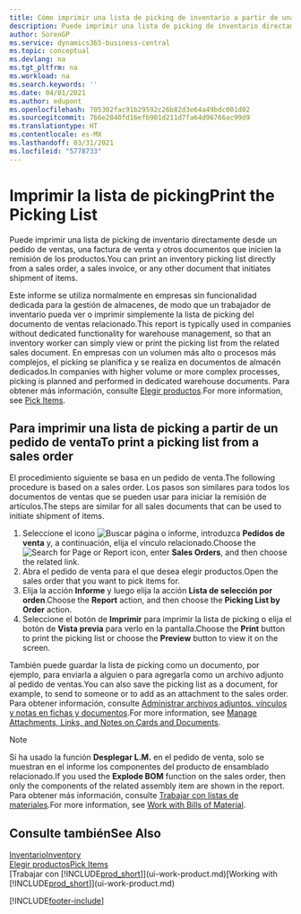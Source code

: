 ```yaml
---
title: Cómo imprimir una lista de picking de inventario a partir de una orden de venta
description: Puede imprimir una lista de picking de inventario directamente desde una orden de venta, ventas, factura y otros documentos de venta de salida.
author: SorenGP
ms.service: dynamics365-business-central
ms.topic: conceptual
ms.devlang: na
ms.tgt_pltfrm: na
ms.workload: na
ms.search.keywords: ''
ms.date: 04/01/2021
ms.author: edupont
ms.openlocfilehash: 705302fac91b29592c26b82d3e64a49bdc001d02
ms.sourcegitcommit: 766e2840fd16efb901d211d7fa64d96766ac99d9
ms.translationtype: HT
ms.contentlocale: es-MX
ms.lasthandoff: 03/31/2021
ms.locfileid: "5778733"
---
```

# <a name="print-the-picking-list"></a><span data-ttu-id="66c6d-103">Imprimir la lista de picking</span><span class="sxs-lookup"><span data-stu-id="66c6d-103">Print the Picking List</span></span>
<span data-ttu-id="66c6d-104">Puede imprimir una lista de picking de inventario directamente desde un pedido de ventas, una factura de venta y otros documentos que inicien la remisión de los productos.</span><span class="sxs-lookup"><span data-stu-id="66c6d-104">You can print an inventory picking list directly from a sales order, a sales invoice, or any other document that initiates shipment of items.</span></span>

<span data-ttu-id="66c6d-105">Este informe se utiliza normalmente en empresas sin funcionalidad dedicada para la gestión de almacenes, de modo que un trabajador de inventario pueda ver o imprimir simplemente la lista de picking del documento de ventas relacionado.</span><span class="sxs-lookup"><span data-stu-id="66c6d-105">This report is typically used in companies without dedicated functionality for warehouse management, so that an inventory worker can simply view or print the picking list from the related sales document.</span></span> <span data-ttu-id="66c6d-106">En empresas con un volumen más alto o procesos más complejos, el picking se planifica y se realiza en documentos de almacén dedicados.</span><span class="sxs-lookup"><span data-stu-id="66c6d-106">In companies with higher volume or more complex processes, picking is planned and performed in dedicated warehouse documents.</span></span> <span data-ttu-id="66c6d-107">Para obtener más información, consulte [Elegir productos](warehouse-pick-items.md).</span><span class="sxs-lookup"><span data-stu-id="66c6d-107">For more information, see [Pick Items](warehouse-pick-items.md).</span></span>

## <a name="to-print-a-picking-list-from-a-sales-order"></a><span data-ttu-id="66c6d-108">Para imprimir una lista de picking a partir de un pedido de venta</span><span class="sxs-lookup"><span data-stu-id="66c6d-108">To print a picking list from a sales order</span></span>  
<span data-ttu-id="66c6d-109">El procedimiento siguiente se basa en un pedido de venta.</span><span class="sxs-lookup"><span data-stu-id="66c6d-109">The following procedure is based on a sales order.</span></span> <span data-ttu-id="66c6d-110">Los pasos son similares para todos los documentos de ventas que se pueden usar para iniciar la remisión de artículos.</span><span class="sxs-lookup"><span data-stu-id="66c6d-110">The steps are similar for all sales documents that can be used to initiate shipment of items.</span></span>

1. <span data-ttu-id="66c6d-111">Seleccione el icono ![Buscar página o informe](media/ui-search/search_small.png "Icono de Buscar por página o informe"), introduzca **Pedidos de venta** y, a continuación, elija el vínculo relacionado.</span><span class="sxs-lookup"><span data-stu-id="66c6d-111">Choose the ![Search for Page or Report](media/ui-search/search_small.png "Search for Page or Report icon") icon, enter **Sales Orders**, and then choose the related link.</span></span>  
2. <span data-ttu-id="66c6d-112">Abra el pedido de venta para el que desea elegir productos.</span><span class="sxs-lookup"><span data-stu-id="66c6d-112">Open the sales order that you want to pick items for.</span></span>  
3. <span data-ttu-id="66c6d-113">Elija la acción **Informe** y luego elija la acción **Lista de selección por orden**.</span><span class="sxs-lookup"><span data-stu-id="66c6d-113">Choose the **Report** action, and then choose the **Picking List by Order** action.</span></span>  
4. <span data-ttu-id="66c6d-114">Seleccione el botón de **Imprimir** para imprimir la lista de picking o elija el botón de **Vista previa** para verlo en la pantalla.</span><span class="sxs-lookup"><span data-stu-id="66c6d-114">Choose the **Print** button to print the picking list or choose the **Preview** button to view it on the screen.</span></span>

<span data-ttu-id="66c6d-115">También puede guardar la lista de picking como un documento, por ejemplo, para enviarla a alguien o para agregarla como un archivo adjunto al pedido de ventas.</span><span class="sxs-lookup"><span data-stu-id="66c6d-115">You can also save the picking list as a document, for example, to send to someone or to add as an attachment to the sales order.</span></span> <span data-ttu-id="66c6d-116">Para obtener información, consulte [Administrar archivos adjuntos, vínculos y notas en fichas y documentos](ui-how-add-link-to-record.md).</span><span class="sxs-lookup"><span data-stu-id="66c6d-116">For more information, see [Manage Attachments, Links, and Notes on Cards and Documents](ui-how-add-link-to-record.md).</span></span>

> [!NOTE]
> <span data-ttu-id="66c6d-117">Si ha usado la función **Desplegar L.M.** en el pedido de venta, solo se muestran en el informe los componentes del producto de ensamblado relacionado.</span><span class="sxs-lookup"><span data-stu-id="66c6d-117">If you used the **Explode BOM** function on the sales order, then only the components of the related assembly item are shown in the report.</span></span> <span data-ttu-id="66c6d-118">Para obtener más información, consulte [Trabajar con listas de materiales](inventory-how-work-BOMs.md).</span><span class="sxs-lookup"><span data-stu-id="66c6d-118">For more information, see [Work with Bills of Material](inventory-how-work-BOMs.md).</span></span>

## <a name="see-also"></a><span data-ttu-id="66c6d-119">Consulte también</span><span class="sxs-lookup"><span data-stu-id="66c6d-119">See Also</span></span>  
[<span data-ttu-id="66c6d-120">Inventario</span><span class="sxs-lookup"><span data-stu-id="66c6d-120">Inventory</span></span>](inventory-manage-inventory.md)  
[<span data-ttu-id="66c6d-121">Elegir productos</span><span class="sxs-lookup"><span data-stu-id="66c6d-121">Pick Items</span></span>](warehouse-pick-items.md)  
<span data-ttu-id="66c6d-122">[Trabajar con [!INCLUDE[prod_short](includes/prod_short.md)]](ui-work-product.md)</span><span class="sxs-lookup"><span data-stu-id="66c6d-122">[Working with [!INCLUDE[prod_short](includes/prod_short.md)]](ui-work-product.md)</span></span>   


[!INCLUDE[footer-include](includes/footer-banner.md)]